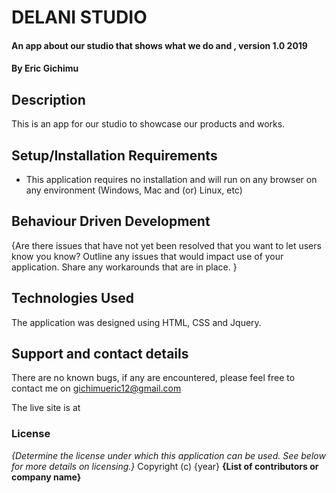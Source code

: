 # DELANI STUDIO
#### An app about our studio that shows what we do and , version 1.0 2019
#### By **Eric Gichimu**
## Description
This is an app for our studio to showcase our products and works. 
## Setup/Installation Requirements
* This application requires no installation and will run on any browser on any environment (Windows, Mac and (or) Linux, etc)

## Behaviour Driven Development
{Are there issues that have not yet been resolved that you want to let users know you know? Outline any issues that would impact use of your application. Share any workarounds that are in place. }
## Technologies Used
The application was designed using HTML, CSS and Jquery.
## Support and contact details
There are no known bugs, if any are encountered, please feel free to contact me on gichimueric12@gmail.com

The live site is at 
### License
*{Determine the license under which this application can be used.  See below for more details on licensing.}*
Copyright (c) {year} **{List of contributors or company name}**